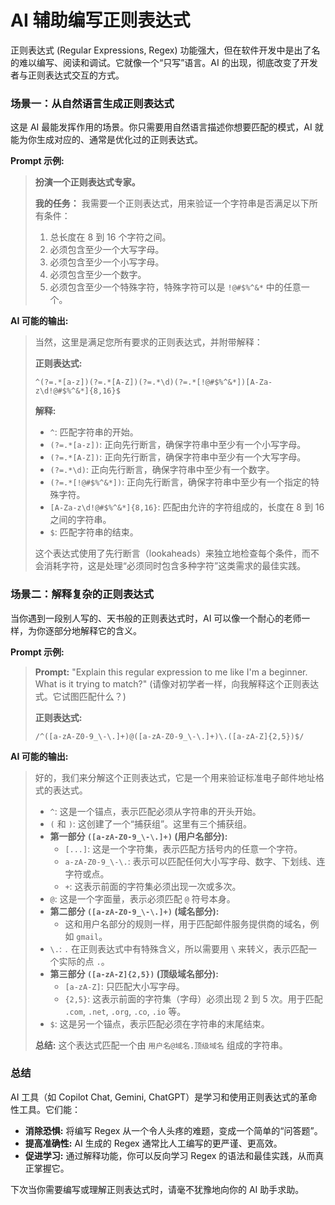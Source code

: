 # AI 辅助编写正则表达式

正则表达式 (Regular Expressions, Regex) 功能强大，但在软件开发中是出了名的难以编写、阅读和调试。它就像一个“只写”语言。AI 的出现，彻底改变了开发者与正则表达式交互的方式。

### 场景一：从自然语言生成正则表达式

这是 AI 最能发挥作用的场景。你只需要用自然语言描述你想要匹配的模式，AI 就能为你生成对应的、通常是优化过的正则表达式。

**Prompt 示例:**

> **扮演一个正则表达式专家。**
>
> **我的任务：**
> 我需要一个正则表达式，用来验证一个字符串是否满足以下所有条件：
> 1.  总长度在 8 到 16 个字符之间。
> 2.  必须包含至少一个大写字母。
> 3.  必须包含至少一个小写字母。
> 4.  必须包含至少一个数字。
> 5.  必须包含至少一个特殊字符，特殊字符可以是 `!@#$%^&*` 中的任意一个。

**AI 可能的输出:**

> 当然，这里是满足您所有要求的正则表达式，并附带解释：
>
> **正则表达式:**
> ```regex
> ^(?=.*[a-z])(?=.*[A-Z])(?=.*\d)(?=.*[!@#$%^&*])[A-Za-z\d!@#$%^&*]{8,16}$
> ```
>
> **解释:**
> *   `^`: 匹配字符串的开始。
> *   `(?=.*[a-z])`: 正向先行断言，确保字符串中至少有一个小写字母。
> *   `(?=.*[A-Z])`: 正向先行断言，确保字符串中至少有一个大写字母。
> *   `(?=.*\d)`: 正向先行断言，确保字符串中至少有一个数字。
> *   `(?=.*[!@#$%^&*])`: 正向先行断言，确保字符串中至少有一个指定的特殊字符。
> *   `[A-Za-z\d!@#$%^&*]{8,16}`: 匹配由允许的字符组成的，长度在 8 到 16 之间的字符串。
> *   `$`: 匹配字符串的结束。
>
> 这个表达式使用了先行断言（lookaheads）来独立地检查每个条件，而不会消耗字符，这是处理“必须同时包含多种字符”这类需求的最佳实践。

### 场景二：解释复杂的正则表达式

当你遇到一段别人写的、天书般的正则表达式时，AI 可以像一个耐心的老师一样，为你逐部分地解释它的含义。

**Prompt 示例:**

> **Prompt:**
> "Explain this regular expression to me like I'm a beginner. What is it trying to match?"
> (请像对初学者一样，向我解释这个正则表达式。它试图匹配什么？)
>
> **正则表达式:**
> ```regex
> /^([a-zA-Z0-9_\-\.]+)@([a-zA-Z0-9_\-\.]+)\.([a-zA-Z]{2,5})$/
> ```

**AI 可能的输出:**

> 好的，我们来分解这个正则表达式，它是一个用来验证标准电子邮件地址格式的表达式。
>
> *   `^`: 这是一个锚点，表示匹配必须从字符串的开头开始。
> *   `(` 和 `)`: 这创建了一个“捕获组”。这里有三个捕获组。
> *   **第一部分 `([a-zA-Z0-9_\-\.]+)` (用户名部分):**
>     *   `[...]`: 这是一个字符集，表示匹配方括号内的任意一个字符。
>     *   `a-zA-Z0-9_\-\.`: 表示可以匹配任何大小写字母、数字、下划线、连字符或点。
>     *   `+`: 这表示前面的字符集必须出现一次或多次。
> *   `@`: 这是一个字面量，表示必须匹配 `@` 符号本身。
> *   **第二部分 `([a-zA-Z0-9_\-\.]+)` (域名部分):**
>     *   这和用户名部分的规则一样，用于匹配邮件服务提供商的域名，例如 `gmail`。
> *   `\.`: `.` 在正则表达式中有特殊含义，所以需要用 `\` 来转义，表示匹配一个实际的点 `.`。
> *   **第三部分 `([a-zA-Z]{2,5})` (顶级域名部分):**
>     *   `[a-zA-Z]`: 只匹配大小写字母。
>     *   `{2,5}`: 这表示前面的字符集（字母）必须出现 2 到 5 次。用于匹配 `.com`, `.net`, `.org`, `.co`, `.io` 等。
> *   `$`: 这是另一个锚点，表示匹配必须在字符串的末尾结束。
>
> **总结:** 这个表达式匹配一个由 `用户名@域名.顶级域名` 组成的字符串。

### 总结

AI 工具（如 Copilot Chat, Gemini, ChatGPT）是学习和使用正则表达式的革命性工具。它们能：
*   **消除恐惧:** 将编写 Regex 从一个令人头疼的难题，变成一个简单的“问答题”。
*   **提高准确性:** AI 生成的 Regex 通常比人工编写的更严谨、更高效。
*   **促进学习:** 通过解释功能，你可以反向学习 Regex 的语法和最佳实践，从而真正掌握它。

下次当你需要编写或理解正则表达式时，请毫不犹豫地向你的 AI 助手求助。